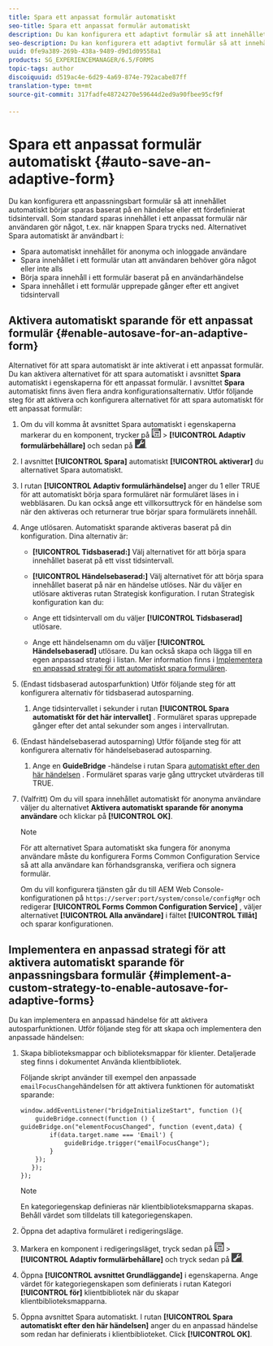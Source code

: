 ```yaml
---
title: Spara ett anpassat formulär automatiskt
seo-title: Spara ett anpassat formulär automatiskt
description: Du kan konfigurera ett adaptivt formulär så att innehållet automatiskt börjar sparas baserat på en händelse eller ett fördefinierat tidsintervall
seo-description: Du kan konfigurera ett adaptivt formulär så att innehållet automatiskt börjar sparas baserat på en händelse eller ett fördefinierat tidsintervall
uuid: 0fe9a389-269b-438a-9489-d9d1d09558a1
products: SG_EXPERIENCEMANAGER/6.5/FORMS
topic-tags: author
discoiquuid: d519ac4e-6d29-4a69-874e-792acabe87ff
translation-type: tm+mt
source-git-commit: 317fadfe48724270e59644d2ed9a90fbee95cf9f

---
```



# Spara ett anpassat formulär automatiskt {#auto-save-an-adaptive-form}

Du kan konfigurera ett anpassningsbart formulär så att innehållet automatiskt börjar sparas baserat på en händelse eller ett fördefinierat tidsintervall. Som standard sparas innehållet i ett anpassat formulär när användaren gör något, t.ex. när knappen Spara trycks ned. Alternativet Spara automatiskt är användbart i:

* Spara automatiskt innehållet för anonyma och inloggade användare
* Spara innehållet i ett formulär utan att användaren behöver göra något eller inte alls
* Börja spara innehåll i ett formulär baserat på en användarhändelse
* Spara innehållet i ett formulär upprepade gånger efter ett angivet tidsintervall

## Aktivera automatiskt sparande för ett anpassat formulär {#enable-autosave-for-an-adaptive-form}

Alternativet för att spara automatiskt är inte aktiverat i ett anpassat formulär. Du kan aktivera alternativet för att spara automatiskt i avsnittet **Spara** automatiskt i egenskaperna för ett anpassat formulär. I avsnittet **Spara** automatiskt finns även flera andra konfigurationsalternativ. Utför följande steg för att aktivera och konfigurera alternativet för att spara automatiskt för ett anpassat formulär:

1. Om du vill komma åt avsnittet Spara automatiskt i egenskaperna markerar du en komponent, trycker på ![fältnivå](assets/field-level.png) > **[!UICONTROL Adaptiv formulärbehållare]** och sedan på ![cmpr](assets/cmppr.png).
1. I avsnittet **[!UICONTROL Spara]** automatiskt **[!UICONTROL aktiverar]** du alternativet Spara automatiskt.
1. I rutan **[!UICONTROL Adaptiv formulärhändelse]** anger du 1 eller TRUE för att automatiskt börja spara formuläret när formuläret läses in i webbläsaren. Du kan också ange ett villkorsuttryck för en händelse som när den aktiveras och returnerar true börjar spara formulärets innehåll.
1. Ange utlösaren. Automatiskt sparande aktiveras baserat på din konfiguration. Dina alternativ är:

   * **[!UICONTROL Tidsbaserad:]** Välj alternativet för att börja spara innehållet baserat på ett visst tidsintervall.
   * **[!UICONTROL Händelsebaserad:]** Välj alternativet för att börja spara innehållet baserat på när en händelse utlöses.
   När du väljer en utlösare aktiveras rutan Strategisk konfiguration. I rutan Strategisk konfiguration kan du:

   * Ange ett tidsintervall om du väljer **[!UICONTROL Tidsbaserad]** utlösare.
   * Ange ett händelsenamn om du väljer **[!UICONTROL Händelsebaserad]** utlösare.
   Du kan också skapa och lägga till en egen anpassad strategi i listan. Mer information finns i [Implementera en anpassad strategi för att automatiskt spara formulären](/help/forms/using/auto-save-an-adaptive-form.md#p-implement-a-custom-strategy-to-enable-autosave-for-adaptive-forms-p).

1. (Endast tidsbaserad autosparfunktion) Utför följande steg för att konfigurera alternativ för tidsbaserad autosparning.

   1. Ange tidsintervallet i sekunder i rutan **[!UICONTROL Spara automatiskt för det här intervallet]** . Formuläret sparas upprepade gånger efter det antal sekunder som anges i intervallrutan.

1. (Endast händelsebaserad autosparning) Utför följande steg för att konfigurera alternativ för händelsebaserad autosparning.

   1. Ange en **GuideBridge** -händelse i rutan Spara [automatiskt efter den här händelsen](https://helpx.adobe.com/aem-forms/6/javascript-api/GuideBridge.html) . Formuläret sparas varje gång uttrycket utvärderas till TRUE.

1. (Valfritt) Om du vill spara innehållet automatiskt för anonyma användare väljer du alternativet **Aktivera automatiskt sparande för anonyma användare** och klickar på **[!UICONTROL OK]**.

   >[!NOTE]
   >
   >För att alternativet Spara automatiskt ska fungera för anonyma användare måste du konfigurera Forms Common Configuration Service så att alla användare kan förhandsgranska, verifiera och signera formulär.
   >
   >Om du vill konfigurera tjänsten går du till AEM Web Console-konfigurationen på `https://server:port/system/console/configMgr` och redigerar **[!UICONTROL Forms Common Configuration Service]** , väljer alternativet **[!UICONTROL Alla användare]** i fältet **[!UICONTROL Tillåt]** och sparar konfigurationen.

## Implementera en anpassad strategi för att aktivera automatiskt sparande för anpassningsbara formulär {#implement-a-custom-strategy-to-enable-autosave-for-adaptive-forms}

Du kan implementera en anpassad händelse för att aktivera autosparfunktionen. Utför följande steg för att skapa och implementera den anpassade händelsen:

1. Skapa biblioteksmappar och biblioteksmappar för klienter. Detaljerade steg finns i dokumentet [](/help/sites-developing/clientlibs.md)Använda klientbibliotek.

   Följande skript använder till exempel den anpassade `emailFocusChange`händelsen för att aktivera funktionen för automatiskt sparande:

   ```
   window.addEventListener("bridgeInitializeStart", function (){
       guideBridge.connect(function () { guideBridge.on("elementFocusChanged", function (event,data) {
           if(data.target.name === 'Email') {
               guideBridge.trigger("emailFocusChange");
           }
       });
      });
   });
   ```

   >[!NOTE]
   >
   >En kategoriegenskap definieras när klientbiblioteksmapparna skapas. Behåll värdet som tilldelats till kategoriegenskapen.

1. Öppna det adaptiva formuläret i redigeringsläge.

1. Markera en komponent i redigeringsläget, tryck sedan på ![fältnivå](assets/field-level.png) > **[!UICONTROL Adaptiv formulärbehållare]** och tryck sedan på ![cmpr](assets/cmppr.png).
1. Öppna **[!UICONTROL avsnittet Grundläggande]** i egenskaperna. Ange värdet för kategoriegenskapen som definierats i rutan Kategori **[!UICONTROL för]** klientbibliotek när du skapar klientbiblioteksmapparna.
1. Öppna avsnittet Spara automatiskt. I rutan **[!UICONTROL Spara automatiskt efter den här händelsen]** anger du en anpassad händelse som redan har definierats i klientbiblioteket. Click **[!UICONTROL OK]**.

